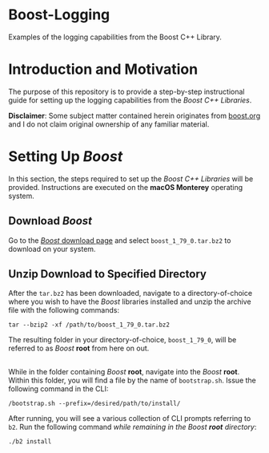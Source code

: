 # Boost-Logging
Examples of the logging capabilities from the Boost C++ Library. 

# Introduction and Motivation 

The purpose of this repository is to provide a step-by-step instructional guide for setting up the logging capabilities from the _Boost C++ Libraries_. 

__Disclaimer__: Some subject matter contained herein originates from [boost.org](https://www.boost.org/) and I do not claim original ownership of any familiar material. 

# Setting Up _Boost_

In this section, the steps required to set up the _Boost C++ Libraries_ will be provided. Instructions are executed on the __macOS Monterey__ operating system. 

## Download _Boost_

Go to the [_Boost_ download page](https://www.boost.org/) and select `boost_1_79_0.tar.bz2` to download on your system. 

## Unzip Download to Specified Directory 

After the `tar.bz2` has been downloaded, navigate to a directory-of-choice where you wish to have the _Boost_ libraries installed and unzip the archive file with the following commands:

```
tar --bzip2 -xf /path/to/boost_1_79_0.tar.bz2
```

The resulting folder in your directory-of-choice, `boost_1_79_0`, will be referred to as _Boost_ __root__ from here on out. 

## 

While in the folder containing _Boost_ __root__, navigate into the _Boost_ __root__. Within this folder, you will find a file by the name of `bootstrap.sh`. Issue the following command in the CLI:

```
/bootstrap.sh --prefix=/desired/path/to/install/ 
```

After running, you will see a various collection of CLI prompts referring to `b2`. Run the following command _while remaining in the Boost __root__ directory_:

```
./b2 install 
```

